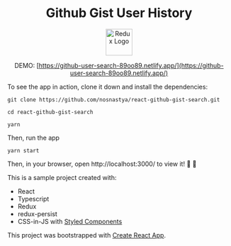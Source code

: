 <h1 align="center">Github Gist User History</h1>

<div align="center">

<img src='https://github.githubassets.com/images/modules/logos_page/Octocat.png' height='60' alt='Redux Logo' aria-label='redux.js.org' />

DEMO: [https://github-user-search-89oo89.netlify.app/](https://github-user-search-89oo89.netlify.app/)

</div>


To see the app in action, clone it down and install the dependencies:

`git clone https://github.com/nosnastya/react-github-gist-search.git`

`cd react-github-gist-search`

`yarn`

Then, run the app

`yarn start`



Then, in your browser, open http://localhost:3000/ to view it! 🎉 🎉

This is a sample project created with:
- React
- Typescript
- Redux
- redux-persist
- CSS-in-JS with [Styled Components](https://styled-components.com/)


This project was bootstrapped with [Create React App](https://github.com/facebook/create-react-app).

